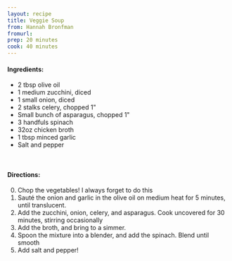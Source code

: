 ```yaml
---
layout: recipe
title: Veggie Soup
from: Hannah Bronfman
fromurl: 
prep: 20 minutes
cook: 40 minutes
---
```


#### Ingredients:

* 2 tbsp olive oil
* 1 medium zucchini, diced
* 1 small onion, diced
* 2 stalks celery, chopped 1"
* Small bunch of asparagus, chopped 1"
* 3 handfuls spinach
* 32oz chicken broth
* 1 tbsp minced garlic
* Salt and pepper

<br>

#### Directions:
0. Chop the vegetables! I always forget to do this
1. Sauté the onion and garlic in the olive oil on medium heat for 5 minutes,
until translucent. 
2. Add the zucchini, onion, celery, and asparagus. Cook uncovered for
30 minutes, stirring occasionally
3. Add the broth, and bring to a simmer.
4. Spoon the mixture into a blender, and add the spinach. Blend until
smooth
5. Add salt and pepper!
